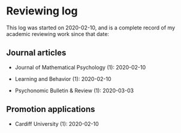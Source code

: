 # Reviewing log

This log was started on 2020-02-10, and is a complete record of my academic reviewing work since that date:

## Journal articles

- Journal of Mathematical Psychology (1): 2020-02-10

- Learning and Behavior (1): 2020-02-10

- Psychonomic Bulletin & Review (1): 2020-03-03

## Promotion applications

- Cardiff University (1): 2020-02-10
